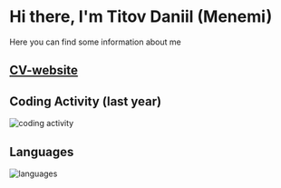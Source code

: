 # Hi there, I'm Titov Daniil (Menemi)

Here you can find some information about me

## [CV-website](menemi.github.io/menemi-dev)

## Coding Activity (last year)

![coding activity](https://wakatime.com/share/@Menemi/cfda25ce-c4d1-4d64-99e9-348fca4eaa66.svg)

## Languages

![languages](https://wakatime.com/share/@Menemi/c6378e8c-3259-413a-b3da-cf92498825aa.svg)

